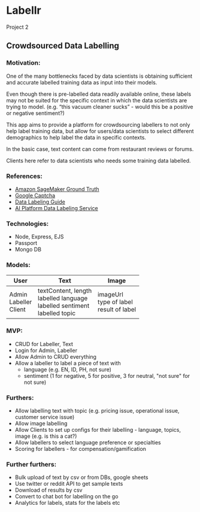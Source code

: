 # Labellr
Project 2

## Crowdsourced Data Labelling

### Motivation:
One of the many bottlenecks faced by data scientists is obtaining sufficient and accurate labelled training data as input into their models. 

Even though there is pre-labelled data readily available online, these labels may not be suited for the specific context in which the data scientists are trying to model. (e.g. “this vacuum cleaner sucks” - would this be a positive or negative sentiment?)

This app aims to provide a platform for crowdsourcing labellers to not only help label training data, but allow for users/data scientists to select different demographics to help label the data in specific contexts.

In the basic case, text content can come from restaurant reviews or forums. 

Clients here refer to data scientists who needs some training data labelled.

### References: 
- [Amazon SageMaker Ground Truth](https://aws.amazon.com/sagemaker/groundtruth/)
- [Google Captcha](https://aibusiness.com/document.asp?doc_id=760448&site=aibusiness)
- [Data Labeling Guide](https://www.cloudfactory.com/data-labeling-guide)
- [AI Platform Data Labeling Service](https://cloud.google.com/ai-platform/data-labeling/docs)

### Technologies:
- Node, Express, EJS
- Passport
- Mongo DB

### Models:
| User        | Text           | Image  |
| -------------|-------------|-----|
| Admin<br>Labeller<br>Client | textContent, length<br>labelled language<br>labelled sentiment<br>labelled topic | imageUrl<br>type of label<br>result of label |

### MVP:
- CRUD for Labeller, Text
- Login for Admin, Labeller
- Allow Admin to CRUD everything
- Allow a labeller to label a piece of text with 
    - language (e.g. EN, ID, PH, not sure) 
    - sentiment (1 for negative, 5 for positive, 3 for neutral, "not sure" for not sure)

### Furthers:
- Allow labelling text with topic (e.g. pricing issue, operational issue, customer service issue)
- Allow image labelling
- Allow Clients to set up configs for their labelling - language, topics, image (e.g. is this a cat?)
- Allow labellers to select language preference or specialties
- Scoring for labellers - for compensation/gamification

### Further furthers:
- Bulk upload of text by csv or from DBs, google sheets
- Use twitter or reddit API to get sample texts
- Download of results by csv
- Convert to chat bot for labelling on the go
- Analytics for labels, stats for the labels etc
 